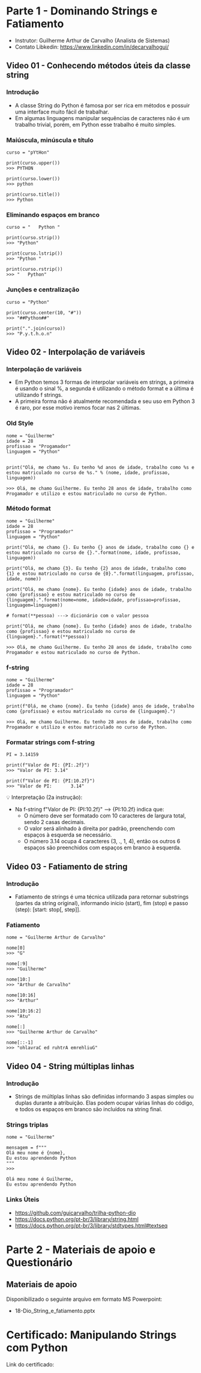 # Parte 1 - Dominando Strings e Fatiamento

- Instrutor: Guilherme Arthur de Carvalho (Analista de Sistemas)
- Contato Libkedin: https://www.linkedin.com/in/decarvalhogui/

## Video 01 - Conhecendo métodos úteis da classe string

### Introdução

- A classe String do Python é famosa por ser rica em métodos e possuir uma interface muito fácil de trabalhar.
- Em algumas linguagens manipular sequências de caracteres não é um trabalho trivial, porém, em Python esse trabalho é muito simples.

### Maiúscula, minúscula e título

```
curso = "pYtHon"

print(curso.upper())
>>> PYTHON

print(curso.lower())
>>> python

print(curso.title())
>>> Python
```

### Eliminando espaços em branco

```
curso = "   Python "

print(curso.strip())
>>> "Python"

print(curso.lstrip())
>>> "Python "

print(curso.rstrip())
>>> "   Python"
```

### Junções e centralização

```
curso = "Python"

print(curso.center(10, "#"))
>>> "##Python##"

print(".".join(curso))
>>> "P.y.t.h.o.n"
```

## Video 02 - Interpolação de variáveis

### Interpolação de variáveis

- Em Python temos 3 formas de interpolar variáveis em strings, a primeira é usando o sinal %, a segunda é utilizando o método format e a última é utilizando f strings.
- A primeira forma não é atualmente recomendada e seu uso em Python 3 é raro, por esse motivo iremos focar nas 2 últimas.

### Old Style

```
nome = "Guilherme"
idade = 28
profissao = "Progamador"
linguagem = "Python"


print("Olá, me chamo %s. Eu tenho %d anos de idade, trabalho como %s e estou matriculado no curso de %s." % (nome, idade, profissao, linguagem))

>>> Olá, me chamo Guilherme. Eu tenho 28 anos de idade, trabalho como Progamador e utilizo e estou matriculado no curso de Python.
```

### Método format

```
nome = "Guilherme"
idade = 28
profissao = "Programador"
linguagem = "Python"

print("Olá, me chamo {}. Eu tenho {} anos de idade, trabalho como {} e estou matriculado no curso de {}.".format(nome, idade, profissao, linguagem))

print("Olá, me chamo {3}. Eu tenho {2} anos de idade, trabalho como {1} e estou matriculado no curso de {0}.".format(linguagem, profissao, idade, nome))

print("Olá, me chamo {nome}. Eu tenho {idade} anos de idade, trabalho como {profissao} e estou matriculado no curso de {linguagem}.".format(nome=nome, idade=idade, profissao=profissao, linguagem=linguagem))

# format(**pessoa) ---> dicionário com o valor pessoa

print("Olá, me chamo {nome}. Eu tenho {idade} anos de idade, trabalho como {profissao} e estou matriculado no curso de {linguagem}.".format(**pessoa)) 

>>> Olá, me chamo Guilherme. Eu tenho 28 anos de idade, trabalho como Progamador e estou matriculado no curso de Python.
```

### f-string

```
nome = "Guilherme"
idade = 28
profissao = "Programador"
linguagem = "Python"

print(f"Olá, me chamo {nome}. Eu tenho {idade} anos de idade, trabalho como {profissao} e estou matriculado no curso de {linguagem}.")

>>> Olá, me chamo Guilherme. Eu tenho 28 anos de idade, trabalho como Progamador e utilizo e estou matriculado no curso de Python.
```

### Formatar strings com f-string

```
PI = 3.14159

print(f"Valor de PI: {PI:.2f}")
>>> "Valor de PI: 3.14"

print(f"Valor de PI: {PI:10.2f}")
>>> "Valor de PI:       3.14"
```

💡 Interpretação (2a instrução):
- Na f-string f"Valor de PI: {PI:10.2f}" --> {PI:10.2f} indica que:
    - O número deve ser formatado com 10 caracteres de largura total, sendo 2 casas decimais.
    - O valor será alinhado à direita por padrão, preenchendo com espaços à esquerda se necessário.
    - O número 3.14 ocupa 4 caracteres (3, ., 1, 4), então os outros 6 espaços são preenchidos com espaços em branco à esquerda.

## Video 03 - Fatiamento de string

### Introdução

- Fatiamento de strings é uma técnica utilizada para retornar substrings (partes da string original), informando inicio (start), fim (stop) e passo (step): [start: stop[, step]].

### Fatiamento

```
nome = "Guilherme Arthur de Carvalho"

nome[0]
>>> "G"

nome[:9]
>>> "Guilherme"

nome[10:]
>>> "Arthur de Carvalho"

nome[10:16]
>>> "Arthur"

nome[10:16:2]
>>> "Atu"

nome[:]
>>> "Guilherme Arthur de Carvalho"

nome[::-1]
>>> "ohlavraC ed ruhtrA emrehliuG"
```

## Video 04 - String múltiplas linhas

### Introdução

- Strings de múltiplas linhas são definidas informando 3 aspas simples ou duplas durante a atribuição. Elas podem ocupar várias linhas do código, e todos os espaços em branco são incluídos na string final. 

### Strings triplas

```
nome = "Guilherme"

mensagem = f"""
Olá meu nome é {nome},
Eu estou aprendendo Python
"""
>>> 

Olá meu nome é Guilherme,
Eu estou aprendendo Python
```

### Links Úteis

- https://github.com/guicarvalho/trilha-python-dio
- https://docs.python.org/pt-br/3/library/string.html
- https://docs.python.org/pt-br/3/library/stdtypes.html#textseq

# Parte 2 - Materiais de apoio e Questionário

## Materiais de apoio

Disponibilizado o seguinte arquivo em formato MS Powerpoint:

- 18-Dio_String_e_fatiamento.pptx

# Certificado: Manipulando Strings com Python

Link do certificado: 

